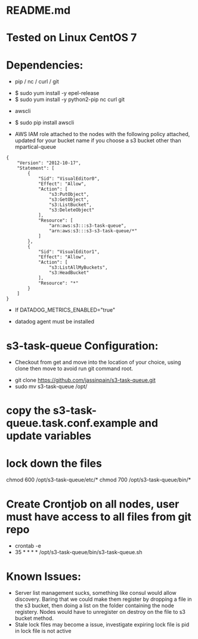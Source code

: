 # README.md


# Tested on Linux CentOS 7 


# Dependencies:
* pip / nc / curl / git
- $ sudo yum install -y epel-release
- $ sudo yum install -y python2-pip nc curl git

* awscli
- $ sudo pip install awscli


* AWS IAM role attached to the nodes with the following policy attached, updated for your bucket name if you choose a s3 bucket other than mpartical-queue

```code
{
    "Version": "2012-10-17",
    "Statement": [
        {
            "Sid": "VisualEditor0",
            "Effect": "Allow",
            "Action": [
                "s3:PutObject",
                "s3:GetObject",
                "s3:ListBucket",
                "s3:DeleteObject"
            ],
            "Resource": [
                "arn:aws:s3:::s3-task-queue",
                "arn:aws:s3:::s3-s3-task-queue/*"
            ]
        },
        {
            "Sid": "VisualEditor1",
            "Effect": "Allow",
            "Action": [
                "s3:ListAllMyBuckets",
                "s3:HeadBucket"
            ],
            "Resource": "*"
        }
    ]
}
```

* If DATADOG_METRICS_ENABLED="true"
- datadog agent must be installed 

# s3-task-queue Configuration:

* Checkout from get and move into the location of your choice, using clone then move to avoid run git command root.
- git clone https://github.com/jassinpain/s3-task-queue.git
- sudo mv s3-task-queue /opt/

# copy the s3-task-queue.task.conf.example and update variables

# lock down the files
chmod 600 /opt/s3-task-queue/etc/*
chmod 700 /opt/s3-task-queue/bin/*

# Create Crontjob on all nodes, user must have access to all files from git repo
- crontab -e
- 35 * * * * /opt/s3-task-queue/bin/s3-task-queue.sh

# Known Issues:
* Server list management sucks, something like consul would allow discovery. Baring that we could make them register by dropping a file in the s3 bucket, then doing a list on the folder containing the node registery. Nodes would have to unregister on destroy on the file to s3 bucket method.
* Stale lock files may become a issue, investigate expiring lock file is pid in lock file is not active


